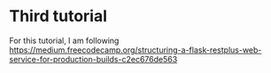 # Third tutorial

For this tutorial, I am following
https://medium.freecodecamp.org/structuring-a-flask-restplus-web-service-for-production-builds-c2ec676de563

